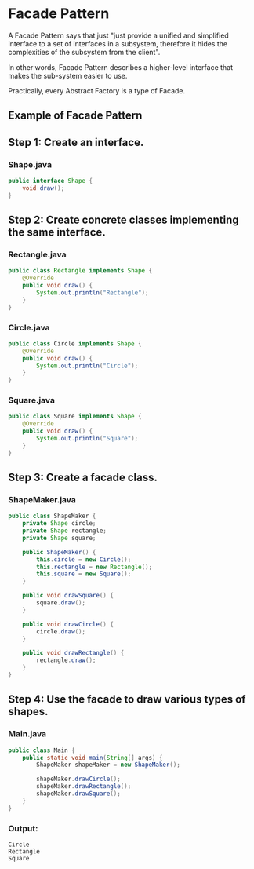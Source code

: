 # Facade Pattern
A Facade Pattern says that just "just provide a unified and simplified interface to a set of interfaces in a subsystem, therefore it hides the complexities of the subsystem from the client".

In other words, Facade Pattern describes a higher-level interface that makes the sub-system easier to use.

Practically, every Abstract Factory is a type of Facade.

## Example of Facade Pattern

## Step 1: Create an interface.

### Shape.java

```java
public interface Shape {
    void draw();
}
```

## Step 2: Create concrete classes implementing the same interface.

### Rectangle.java

```java
public class Rectangle implements Shape {
    @Override
    public void draw() {
        System.out.println("Rectangle");
    }
}
```

### Circle.java

```java
public class Circle implements Shape {
    @Override
    public void draw() {
        System.out.println("Circle");
    }
}
```

### Square.java

```java
public class Square implements Shape {
    @Override
    public void draw() {
        System.out.println("Square");
    }
}
```

## Step 3: Create a facade class.

### ShapeMaker.java

```java
public class ShapeMaker {
    private Shape circle;
    private Shape rectangle;
    private Shape square;

    public ShapeMaker() {
        this.circle = new Circle();
        this.rectangle = new Rectangle();
        this.square = new Square();
    }

    public void drawSquare() {
        square.draw();
    }

    public void drawCircle() {
        circle.draw();
    }

    public void drawRectangle() {
        rectangle.draw();
    }
}
```

## Step 4: Use the facade to draw various types of shapes.

### Main.java

```java
public class Main {
    public static void main(String[] args) {
        ShapeMaker shapeMaker = new ShapeMaker();

        shapeMaker.drawCircle();
        shapeMaker.drawRectangle();
        shapeMaker.drawSquare();
    }
}
```

### Output:

```
Circle
Rectangle
Square
```
